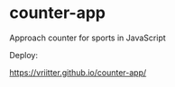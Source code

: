 # counter-app
Approach counter for sports in JavaScript

Deploy:

https://vriitter.github.io/counter-app/ 

